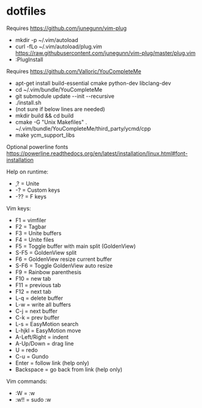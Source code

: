 dotfiles
========

Requires https://github.com/junegunn/vim-plug
- mkdir -p ~/.vim/autoload
- curl -fLo ~/.vim/autoload/plug.vim https://raw.githubusercontent.com/junegunn/vim-plug/master/plug.vim
- :PlugInstall

Requires https://github.com/Valloric/YouCompleteMe
- apt-get install build-essential cmake python-dev libclang-dev
- cd ~/.vim/bundle/YouCompleteMe
- git submodule update --init --recursive
- ./install.sh
- (not sure if below lines are needed)
- mkdir build && cd build
- cmake -G "Unix Makefiles" . ~/.vim/bundle/YouCompleteMe/third_party/ycmd/cpp
- make ycm_support_libs

Optional powerline fonts https://powerline.readthedocs.org/en/latest/installation/linux.html#font-installation

Help on runtime:
- ,? = Unite
- -? = Custom keys
- -?? = F keys

Vim keys:
- F1 = vimfiler
- F2 = Tagbar
- F3 = Unite buffers
- F4 = Unite files
- F5 = Toggle buffer with main split (GoldenView)
- S-F5 = GoldenView split
- F6 = GoldenView resize current buffer
- S-F6 = Toggle GoldenView auto resize
- F9 = Rainbow parenthesis
- F10 = new tab
- F11 = previous tab
- F12 = next tab
- L-q = delete buffer
- L-w = write all buffers
- C-j = next buffer
- C-k = prev buffer
- L-s = EasyMotion search
- L-hjkl = EasyMotion move
- A-Left/Right = indent
- A-Up/Down = drag line
- U = redo
- C-u = Gundo
- Enter = follow link (help only)
- Backspace = go back from link (help only)

Vim commands:
- :W = :w
- :w!! = sudo :w
